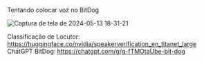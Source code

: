 Tentando colocar voz no BitDog

![Captura de tela de 2024-05-13 18-31-21](https://github.com/DehPython/BitDog-Voice/assets/107711030/16126d60-46fe-4907-b8dc-343ddf4abd77)


Classificação de Locutor: https://huggingface.co/nvidia/speakerverification_en_titanet_large<br>
ChatGPT BitDog: https://chatgpt.com/g/g-fTMOtaUbe-bit-dog 

